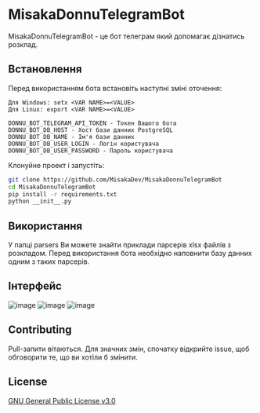 # MisakaDonnuTelegramBot

MisakaDonnuTelegramBot - це бот телеграм який допомагає дізнатись розклад.

## Встановлення

Перед використанням бота встановіть наступні зміні оточення:
```
Для Windows: setx <VAR NAME>=<VALUE>
Для Linux: export <VAR NAME>=<VALUE>
```

```
DONNU_BOT_TELEGRAM_API_TOKEN - Токен Вашого бота
DONNU_BOT_DB_HOST - Хост бази данних PostgreSQL
DONNU_BOT_DB_NAME - Ім'я бази данних
DONNU_BOT_DB_USER_LOGIN - Логін користувача 
DONNU_BOT_DB_USER_PASSWORD - Пароль користувача
```

Клонуйне проект і запустіть:
```bash
git clone https://github.com/MisakaDev/MisakaDonnuTelegramBot
cd MisakaDonnuTelegramBot
pip install -r requirements.txt
python __init__.py
```

## Використання

У папці parsers Ви можете знайти приклади парсерів xlsx файлів з розкладом. 
Перед використання бота необхідно наповнити базу данних одним з таких парсерів.

## Інтерфейс
![image](https://user-images.githubusercontent.com/31675199/54159525-d5b79d00-4455-11e9-9661-065ebe9c53b0.png)
![image](https://user-images.githubusercontent.com/31675199/54159564-eec04e00-4455-11e9-96bd-d9718b7a639f.png)
![image](https://user-images.githubusercontent.com/31675199/54159833-a2294280-4456-11e9-9004-08e35b89c8a7.png)

## Contributing
Pull-запити вітаються. Для значних змін, спочатку відкрийте issue, щоб обговорити те, що ви хотіли б змінити.


## License
[GNU General Public License v3.0](https://github.com/MisakaDev/MisakaDonnuTelegramBot/blob/master/LICENSE)
